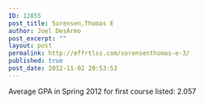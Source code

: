 ```yaml
---
ID: 12855
post_title: Sorensen,Thomas E
author: Joel DesArmo
post_excerpt: ""
layout: post
permalink: http://effrtlss.com/sorensenthomas-e-3/
published: true
post_date: 2012-11-02 20:53:53
---
```

<p>Average GPA in Spring 2012 for first course listed: 2.057</p>